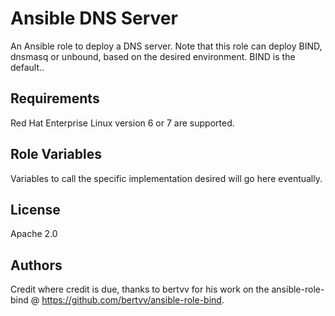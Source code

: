 Ansible DNS Server
=================

An Ansible role to deploy a DNS server. Note that this role can deploy BIND, dnsmasq or unbound, based on the desired environment. BIND is the default..

Requirements
------------

Red Hat Enterprise Linux version 6 or 7 are supported.

Role Variables
--------------

Variables to call the specific implementation desired will go here eventually.

License
-------

Apache 2.0

Authors
-------

Credit where credit is due, thanks to bertvv for his work on the ansible-role-bind @ https://github.com/bertvv/ansible-role-bind.